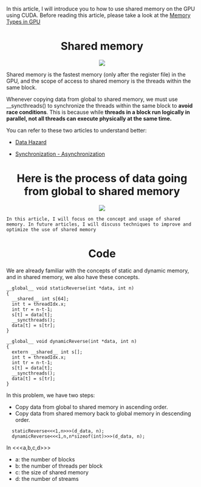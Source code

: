 

In this article, I will introduce you to how to use shared memory on the GPU using CUDA. Before reading this article, please take a look at the [Memory Types in GPU](https://github.com/CisMine/Parallel-Computing-Cuda-C/tree/main/Chapter06)

<p align="center">
 <h1 align="center">  Shared memory </h1>
</p>


<p align="center">
  <img src="https://github.com/CisMine/Parallel-Computing-Cuda-C/assets/122800932/85378864-fe03-4a32-b9d8-b857e2e24762" />
</p>


Shared memory is the fastest memory (only after the register file) in the GPU, and the scope of access to shared memory is the threads within the same block.

Whenever copying data from global to shared memory, we must use __syncthreads() to synchronize the threads within the same block to **avoid race conditions**. This is because while **threads in a block run logically in parallel, not all threads can execute physically at the same time.**

You can refer to these two articles to understand better:
- [Data Hazard](https://github.com/CisMine/Parallel-Computing-Cuda-C/tree/main/Chapter12)
  
- [Synchronization - Asynchronization](https://github.com/CisMine/Parallel-Computing-Cuda-C/tree/main/Chapter08)


<p align="center">
 <h1 align="center"> Here is the process of data going from global to shared memory </h1>
</p>


<p align="center">
  <img src="https://github.com/CisMine/Parallel-Computing-Cuda-C/assets/122800932/524d9815-17b0-42cb-8bf6-2b490a62f19f" />
</p>

`
In this article, I will focus on the concept and usage of shared memory. In future articles, I will discuss techniques to improve and optimize the use of shared memory
`

<p align="center">
 <h1 align="center"> Code </h1>
</p>

We are already familiar with the concepts of static and dynamic memory, and in shared memory, we also have these concepts.

```
__global__ void staticReverse(int *data, int n)
{
  __shared__ int s[64];
  int t = threadIdx.x;
  int tr = n-t-1;
  s[t] = data[t];
  __syncthreads();
  data[t] = s[tr];
}
```

```
__global__ void dynamicReverse(int *data, int n)
{
  extern __shared__ int s[];
  int t = threadIdx.x;
  int tr = n-t-1;
  s[t] = data[t];
  __syncthreads();
  data[t] = s[tr];
}
```

In this problem, we have two steps:

- Copy data from global to shared memory in ascending order.
- Copy data from shared memory back to global memory in descending order.

```
  staticReverse<<<1,n>>>(d_data, n);
  dynamicReverse<<<1,n,n*sizeof(int)>>>(d_data, n);
```

In <<<a,b,c,d>>>

- a: the number of blocks
- b: the number of threads per block
- c: the size of shared memory
- d: the number of streams




































